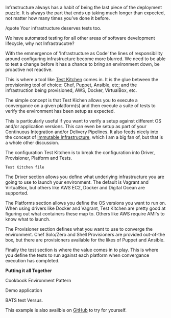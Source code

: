 Infrastructure always has a habit of being the last piece of the deployment puzzle. It is always the part that ends up taking much longer than expected, not matter how many times you've done it before.

/quote Your infrastructure deserves tests too.

We have automated testing for all other areas of software development lifecycle, why not Infrastrucutre?

With the emmergence of 'Infrastructure as Code' the lines of responsibility around configuring infrastructure become more blurred. We need to be able to test a change before it has a chance to bring an environment down, be proactive not reactive.

This is where a tool like [Test Kitchen](http://kitchen.ci/) comes in. It is the glue between the provisioning tool of choice: Chef, Puppet, Ansible, etc; and the infrastruction being provisioned, AWS, Docker, VirtualBox, etc. 

The simple concept is that Test Kichen allows you to execute a convergance on a  given platform(s) and then execute a suite of tests to verify the environment has been setup as expected. 

This is particularly useful if you want to verify a setup against different OS and/or application versions. This can even be setup as part of your Continuous Integration and/or Delivery Pipelines. It also feeds nicely into the concept of [Immutable Infrastructure](http://www.thoughtworks.com/insights/blog/rethinking-building-cloud-part-4-immutable-servers), which I am a big fan of, but that is a whole other discussion.

The configuration Test Kitchen is to break the configuration into Driver, Provisioner, Platform and Tests.


````
Test Kitchen file 
````

The Driver section allows you define what underlying infrastructure you are going to use to launch your environment. The default is Vagrant and VirtualBox, but others like AWS EC2, Docker and Digital Ocean are supported.

The Platforms section allows you define the OS versions you want to run on. When using drivers like Docker and Vagrant, Test Kitchen are pretty good at figuring out what containers these map to. Others like AWS require AMI's to know what to launch.


The Provisioner section defines what you want to use to converge the environment. Chef Solo/Zero and Shell Provisioners are provided out-of-the box, but there are provisioners available for the likes of Puppet and Ansible. 

Finally the test section is where the value comes in to play. This is where you define the tests to run against each platform when convergance execution has completed. 



**Putting it all Together** 



Cookbook Environment Pattern

Demo application

BATS test Versus.




This example is also availble on [GitHub](http://github.com/peterabbott/testing.infrastucture) to try for yourself.




